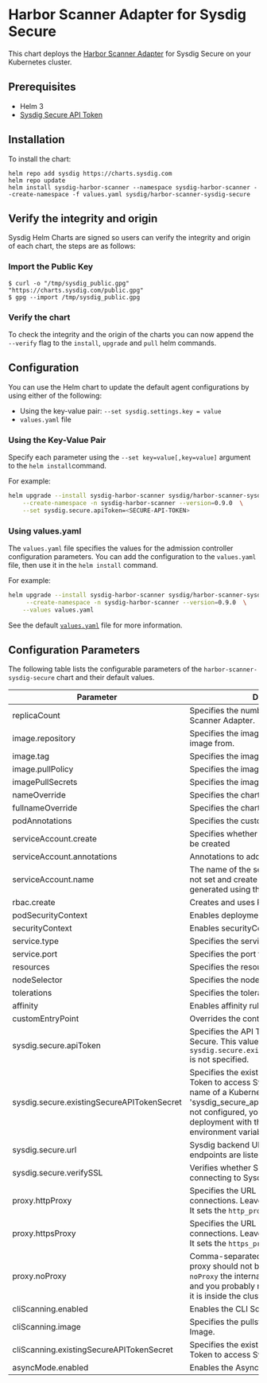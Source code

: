 <!--
TODO: Correct content is now in README.md, being refactories. We will copy back to README.tpl once finished

DO NOT MODIFY README.md MANUALLY!! CHANGE README.tpl instead!!

README.md IS AUTO-GENERATED vía README.tpl with pre-comit plugin
this is under construction so it must be launched manually

in the project root, run:
$ pre-commit install
$ pre-commit run -a

-->

# Harbor Scanner Adapter for Sysdig Secure

This chart deploys the [Harbor Scanner Adapter](https://github.com/sysdiglabs/harbor-scanner-sysdig-secure) for Sysdig Secure on your Kubernetes cluster.

## Prerequisites

- Helm 3
- [Sysdig Secure API Token](https://docs.sysdig.com/en/docs/administration/administration-settings/user-profile-and-password/retrieve-the-sysdig-api-token/)

## Installation

To install the chart:

```console
helm repo add sysdig https://charts.sysdig.com
helm repo update
helm install sysdig-harbor-scanner --namespace sysdig-harbor-scanner --create-namespace -f values.yaml sysdig/harbor-scanner-sysdig-secure
```

## Verify the integrity and origin
Sysdig Helm Charts are signed so users can verify the integrity and origin of each chart, the steps are as follows:

### Import the Public Key

```console
$ curl -o "/tmp/sysdig_public.gpg" "https://charts.sysdig.com/public.gpg"
$ gpg --import /tmp/sysdig_public.gpg
```

### Verify the chart

To check the integrity and the origin of the charts you can now append the `--verify` flag to the `install`, `upgrade` and `pull` helm commands.

## Configuration

You can use the Helm chart to update the default agent configurations by using either of the following:

- Using the key-value pair: `--set sysdig.settings.key = value`
- `values.yaml` file

### Using the Key-Value Pair

Specify each parameter using the `--set key=value[,key=value]` argument to the `helm install`command.

For example:

```bash
helm upgrade --install sysdig-harbor-scanner sysdig/harbor-scanner-sysdig-secure \
    --create-namespace -n sysdig-harbor-scanner --version=0.9.0  \
    --set sysdig.secure.apiToken=<SECURE-API-TOKEN>
```

### Using values.yaml

The `values.yaml` file specifies the values for the admission controller configuration parameters.  You can add the configuration to the `values.yaml` file, then use it in the `helm install` command.

For example:

```bash
helm upgrade --install sysdig-harbor-scanner sysdig/harbor-scanner-sysdig-secure \
     --create-namespace -n sysdig-harbor-scanner --version=0.9.0  \
    --values values.yaml

```

See the default [`values.yaml`](./values.yaml) file for more information.


## Configuration Parameters

The following table lists the configurable parameters of the `harbor-scanner-sysdig-secure` chart and their default values.

|                 Parameter                  |                                                                                                                                  Description                                                                                                                                   |                        Default                        |
|--------------------------------------------|--------------------------------------------------------------------------------------------------------------------------------------------------------------------------------------------------------------------------------------------------------------------------------|-------------------------------------------------------|
| replicaCount                               | Specifies the number of replicas for the Scanner Adapter.                                                                                                                                                                                                                      | <code>1</code>                                        |
| image.repository                           | Specifies the image repository to pull the image from.                                                                                                                                                                                                                         | <code>sysdiglabs/harbor-scanner-sysdig-secure</code>  |
| image.tag                                  | Specifies the image tag to pull.                                                                                                                                                                                                                                               | <code></code>                                         |
| image.pullPolicy                           | Specifies the image pull policy.                                                                                                                                                                                                                                               | <code>IfNotPresent</code>                             |
| imagePullSecrets                           | Specifies the image pull secrets.                                                                                                                                                                                                                                              | <code>[]</code>                                       |
| nameOverride                               | Specifies the chart name override.                                                                                                                                                                                                                                             | <code>""</code>                                       |
| fullnameOverride                           | Specifies the chart full name override                                                                                                                                                                                                                                         | <code>""</code>                                       |
| podAnnotations                             | Specifies the custom pod annotations.                                                                                                                                                                                                                                          | <code>{}</code>                                       |
| serviceAccount.create                      | Specifies whether a service account should be created                                                                                                                                                                                                                          | <code>true</code>                                     |
| serviceAccount.annotations                 | Annotations to add to the service account                                                                                                                                                                                                                                      | <code>{}</code>                                       |
| serviceAccount.name                        | The name of the service account to use. If not set and create is true, a name is generated using the fullname template                                                                                                                                                         | <code></code>                                         |
| rbac.create                                | Creates and uses RBAC resources.                                                                                                                                                                                                                                               | <code>true</code>                                     |
| podSecurityContext                         | Enables deployment PSPs.                                                                                                                                                                                                                                                       | <code>{}</code>                                       |
| securityContext                            | Enables securityContext.                                                                                                                                                                                                                                                       | <code>{}</code>                                       |
| service.type                               | Specifies the service type.                                                                                                                                                                                                                                                    | <code>ClusterIP</code>                                |
| service.port                               | Specifies the port for the service.                                                                                                                                                                                                                                            | <code>5000</code>                                     |
| resources                                  | Specifies the resources of the pod.                                                                                                                                                                                                                                            | <code>{}</code>                                       |
| nodeSelector                               | Specifies the nodeSelector for scheduling.                                                                                                                                                                                                                                     | <code>{}</code>                                       |
| tolerations                                | Specifies the tolerations for scheduling.                                                                                                                                                                                                                                      | <code>[]</code>                                       |
| affinity                                   | Enables affinity rules                                                                                                                                                                                                                                                         | <code>{}</code>                                       |
| customEntryPoint                           | Overrides the container entrypoint.                                                                                                                                                                                                                                            | <code>[]</code>                                       |
| sysdig.secure.apiToken                     | Specifies the API Token to access Sysdig Secure. This value is **required** if the `sysdig.secure.existingSecureAPITokenSecret` is not specified.                                                                                                                              | <code>""</code>                                       |
| sysdig.secure.existingSecureAPITokenSecret | Specifies the existing secret name with API Token to access Sysdig Secure. Specify the name of a Kubernetes secret containing an 'sysdig_secure_api_token' entry If both are not configured, you must provide the deployment with the `SECURE_API_TOKEN` environment variable. | <code>""</code>                                       |
| sysdig.secure.url                          | Sysdig backend URL. SaaS Regions API endpoints are listed [here](https://docs.sysdig.com/en/docs/administration/saas-regions-and-ip-ranges/)                                                                                                                                   | <code>"https://secure.sysdig.com"</code>              |
| sysdig.secure.verifySSL                    | Verifies whether SSL certificate when connecting to Sysdig Secure endpoint.                                                                                                                                                                                                    | <code>true</code>                                     |
| proxy.httpProxy                            | Specifies the URL of the proxy for HTTP connections. Leave empty if not using proxy. It sets the `http_proxy` environment variable.                                                                                                                                            | <code></code>                                         |
| proxy.httpsProxy                           | Specifies the URL of the proxy for HTTPS connections. Leave empty if not using proxy. It sets the `https_proxy` environment variable.                                                                                                                                          | <code></code>                                         |
| proxy.noProxy                              | Comma-separated list of domain extensions proxy should not be used for. Include in `noProxy` the internal IP of the kubeapi server, and you probably need to add your registry if it is inside the cluster                                                                     | <code></code>                                         |
| cliScanning.enabled                        | Enables the CLI Scanning feature.                                                                                                                                                                                                                                              | <code>true</code>                                     |
| cliScanning.image                          | Specifies the pullstring for the CLI Scanner Image.                                                                                                                                                                                                                            | <code>quay.io/sysdig/sysdig-cli-scanner:latest</code> |
| cliScanning.existingSecureAPITokenSecret   | Specifies the existing secret name with API Token to access Sysdig Secure                                                                                                                                                                                                      | <code>""</code>                                       |
| asyncMode.enabled                          | Enables the Async-Mode feature.                                                                                                                                                                                                                                                | <code>true</code>                                     |
